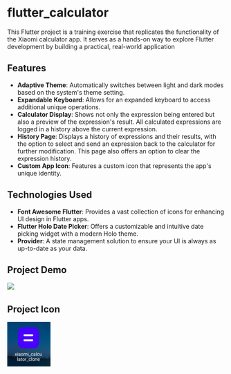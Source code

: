 # flutter_calculator

This Flutter project is a training exercise that replicates the functionality of the Xiaomi calculator app. It serves as a hands-on way to explore Flutter development by building a practical, real-world application

## Features

- **Adaptive Theme**: Automatically switches between light and dark modes based on the system's theme setting.
- **Expandable Keyboard**: Allows for an expanded keyboard to access additional unique operations.
- **Calculator Display**: Shows not only the expression being entered but also a preview of the expression's result. All calculated expressions are logged in a history above the current expression.
- **History Page**: Displays a history of expressions and their results, with the option to select and send an expression back to the calculator for further modification. This page also offers an option to clear the expression history.
- **Custom App Icon**: Features a custom icon that represents the app's unique identity.

## Technologies Used

- **Font Awesome Flutter**: Provides a vast collection of icons for enhancing UI design in Flutter apps.
- **Flutter Holo Date Picker**: Offers a customizable and intuitive date picking widget with a modern Holo theme.
- **Provider**: A state management solution to ensure your UI is always as up-to-date as your data.

## Project Demo
<img src="https://github.com/k-mushket/my_media/blob/main/flutter_calculator/calculator_clone.gif" width="250">

## Project Icon
<img src="https://github.com/k-mushket/my_media/blob/main/flutter_calculator/icon.png" width="100">
